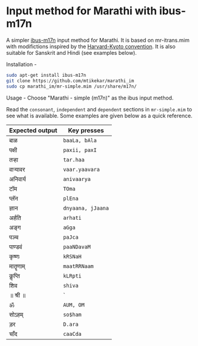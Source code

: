 # Input method for Marathi with ibus-m17n

A simpler [ibus-m17n](https://launchpad.net/ubuntu/+source/ibus-m17n) input method for Marathi. It is based on mr-itrans.mim with modifictions inspired by the [Harvard-Kyoto convention](http://en.wikipedia.org/wiki/Harvard-Kyoto). It is also suitable for Sanskrit and Hindi (see examples below).

Installation -
  ```bash
  sudo apt-get install ibus-m17n
  git clone https://github.com/mtikekar/marathi_im
  sudo cp marathi_im/mr-simple.mim /usr/share/m17n/
  ```

Usage - Choose "Marathi - simple (m17n)" as the ibus input method. 

Read the `consonant`, `independent` and `dependent` sections in `mr-simple.mim` to see what is available. Some examples are given below as a quick reference.

Expected output | Key presses
----------------|-------------
बाळ                        | `baaLa, bAla`
पक्षी                        | `paxii, paxI`
तऱ्हा                        | `tar.haa`
वाऱ्यावर                     | `vaar.yaavara`
अनिवार्य                    | `anivaarya`
टॉम                         | `TOma`
प्लॅन                        | `plEna`
ज्ञान                         | `dnyaana, jJaana`
अर्हति                       | `arhati`
अङ्ग                         | `aGga`
पञ्च                         | `paJca`
पाण्डवं                      | `paaNDavaM`
कृष्णः                        | `kRSNaH`
मातॄणाम्                    | `maatRRNaam`
कॢप्ति                        | `kLRpti`
शिव                        | `shiva`
॥ श्री ॥                    | `|| shrii ||`
ॐ                          | `AUM, OM`
सोऽहम्                     | `so$ham`
ड़र                          | `D.ara`
चाँद                        | `caaCda`
